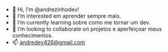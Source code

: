 - 👋 Hi, I’m @andrezinhodev!
- 👀 I’m interested  em  aprender sempre mais.
- 🌱 I’m currently learning  sobre como me tornar  um dev.
- 💞️ I’m looking to collaborate on  projetos e aperfeiçoar meus conhecimentos.
 - 📫 andredev426@gmail.com

<!---
andrezinhodev/andrezinhodev is a ✨ special ✨ repository because its `README.md` (this file) appears on your GitHub profile.
You can click the Preview link to take a look at your changes.
--->
